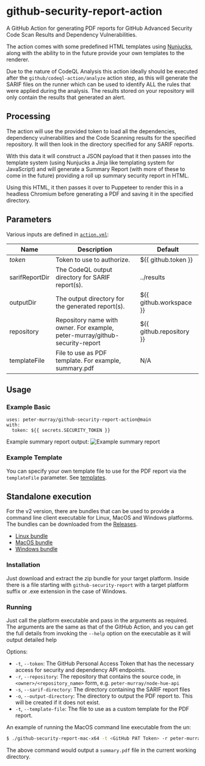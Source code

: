 # github-security-report-action

A GitHub Action for generating PDF reports for GitHub Advanced Security Code Scan Results and Dependency Vulnerabilities.

The action comes with some predefined HTML templates using [Nunjucks](https://mozilla.github.io/nunjucks/templating.html),
along with the ability to in the future provide your own templates to the renderer.

Due to the nature of CodeQL Analysis this action ideally should be executed after the `github/codeql-action/analyze`
action step, as this will generate the SARIF files on the runner which can be used to identify ALL the rules that were
applied during the analysis. The results stored on your repository will only contain the results that generated an alert.

## Processing

The action will use the provided token to load all the dependencies, dependency vulnerabilities and the Code Scanning
results for the specified repository. It will then look in the directory specified for any SARIF reports.

With this data it will construct a JSON payload that it then passes into the template system (using Nunjucks a Jinja
like templating system for JavaScript) and will generate a Summary Report (with more of these to come in the future)
providing a roll up summary security report in HTML.

Using this HTML, it then passes it over to Puppeteer to render this in a headless Chromium before generating a PDF and
saving it in the specified directory.

## Parameters
Various inputs are defined in [`action.yml`](action.yml):

| Name | Description | Default |
| --- | - | - |
| *token* | Token to use to authorize. | ${{&nbsp;github.token&nbsp;}} |
| sarifReportDir | The CodeQL output directory for SARIF report(s). | ../results |
| outputDir | The output directory for the generated report(s). | ${{ github.workspace }} |
| repository | Repository name with owner. For example, peter-murray/github-security-report | ${{ github.repository }} |
| templateFile | File to use as PDF template. For example, summary.pdf | N/A |


## Usage

### Example Basic
```
uses: peter-murray/github-security-report-action@main
with:
  token: ${{ secrets.SECURITY_TOKEN }}
```

Example summary report output:
![Example summary report](https://user-images.githubusercontent.com/22425467/187445447-2290bfa4-b00a-4687-bb52-94a89cce1e97.png)

### Example Template
You can specify your own template file to use for the PDF report via the `templateFile` parameter. See [templates](./templates/).

## Standalone execution
For the v2 version, there are bundles that can be used to provide a command line client executable for Linux, MacOS and Windows platforms. The bundles can be downloaded from the [Releases](https://github.com/peter-murray/github-security-report-action/releases).

* [Linux bundle](https://github.com/peter-murray/github-security-report-action/releases/download/v2/github-security-report-bundle-linux-x64.zip)
* [MacOS bundle](https://github.com/peter-murray/github-security-report-action/releases/download/v2/github-security-report-bundle-mac-x64.zip)
* [Windows bundle](https://github.com/peter-murray/github-security-report-action/releases/download/v2/github-security-report-bundle-windows-x64.zip)

### Installation
Just download and extract the zip bundle for your target platform. Inside there is a file starting with `github-security-report` with a target platform suffix or .exe extension in the case of Windows.

### Running
Just call the platform executable and pass in the arguments as required. The arguments are the same as that of the GitHub Action, and you can get the full details from invoking the `--help` option on the executable as it will output detailed help

Options:
* `-t`, `--token`: The GitHub Personal Access Token that has the necessary access for security and dependency API endpoints.
* `-r`, `--repository`: The repository that contains the source code, in `<owner>/<repository_name>` form, e.g. `peter-murray/node-hue-api`
* `-s`, `--sarif-directory`: The directory containing the SARIF report files
* `-o`, `--output-directory`: The directory to output the PDF report to. This will be created if it does not exist.
* `-t`, `--template-file`: The file to use as a custom template for the PDF report.

An example of running the MacOS command line executable from the un:
```bash
$ ./github-security-report-mac-x64 -t <GitHub PAT Token> -r peter-murray/node-hue-api -s <directory containing CodeQL SARIF file(s)>
```
The above command would output a `summary.pdf` file in the current working directory.
